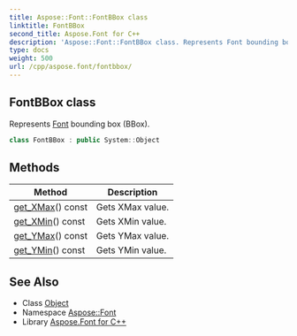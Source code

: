 ```yaml
---
title: Aspose::Font::FontBBox class
linktitle: FontBBox
second_title: Aspose.Font for C++
description: 'Aspose::Font::FontBBox class. Represents Font bounding box (BBox) in C++.'
type: docs
weight: 500
url: /cpp/aspose.font/fontbbox/
---
```

## FontBBox class


Represents [Font](../font/) bounding box (BBox).

```cpp
class FontBBox : public System::Object
```

## Methods

| Method | Description |
| --- | --- |
| [get_XMax](./get_xmax/)() const | Gets XMax value. |
| [get_XMin](./get_xmin/)() const | Gets XMin value. |
| [get_YMax](./get_ymax/)() const | Gets YMax value. |
| [get_YMin](./get_ymin/)() const | Gets YMin value. |
## See Also

* Class [Object](../../system/object/)
* Namespace [Aspose::Font](../)
* Library [Aspose.Font for C++](../../)
